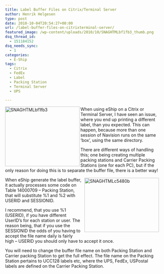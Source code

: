 ```yaml
---
title: Label Buffer Files on Citrix/Terminal Server
author: Henrik Helgesen
type: post
date: 2010-10-04T20:54:27+00:00
url: /label-buffer-files-on-citrixterminal-server/
featured_image: /wp-content/uploads/2010/10/SNAGHTMLbf1fb3_thumb.png
dsq_thread_id:
  - 151184152
dsq_needs_sync:
  - 1
categories:
  - E-Ship
tags:
  - Citrix
  - FedEx
  - Label
  - Packing Station
  - Terminal Server
  - UPS

---
```

[<img decoding="async" loading="lazy" style="background-image: none; padding-left: 0px; padding-right: 0px; display: inline; padding-top: 0px; border-width: 0px;" title="SNAGHTMLbf1fb3" alt="SNAGHTMLbf1fb3" src="https://i0.wp.com/eshipguy.com/wp-content/uploads/2010/10/SNAGHTMLbf1fb3_thumb.png?resize=244%2C196&#038;ssl=1" width="244" height="196" align="left" border="0" data-recalc-dims="1" />][1]When using eShip on a Citrix or Terminal Server, I have seen an issue, where you end up printing a different label, than you expected. This can happen, because more than one session of Navision runs on the same ‘box’, using the same directory.

There are different ways of handling this; one being creating multiple packing stations and Carrier Packing Stations (one for each PC), but if the only reason for doing this is to separate the buffer file, there is a better way!

<!--more-->

[<img decoding="async" loading="lazy" style="background-image: none; margin: 2px 0px 5px 10px; padding-left: 0px; padding-right: 0px; display: inline; padding-top: 0px; border-width: 0px;" title="SNAGHTMLc5480b" alt="SNAGHTMLc5480b" src="https://i0.wp.com/eshipguy.com/wp-content/uploads/2010/10/SNAGHTMLc5480b_thumb.png?resize=244%2C178&#038;ssl=1" width="244" height="178" align="right" border="0" data-recalc-dims="1" />][2]When eShip generate the label buffer, it actually processes some code on Table 14000709 – Packing Station, that will substitute %1 and %2 with USERID and SESSIONID.

I recommend, that you use %1 (USERID), if you have different UserID’s for each station or user. The reason being, that if you use the SESSIONID the odds of you having to accept the file name daily is fairly high – USERID you should only have to accept it once.

You will need to change the buffer file name on both Packing Station and Carrier packing Station to get the full effect. The file name on the Packing Station pertains to UCC128 labels etc, where the UPS, FedEx, USPostal labels are defined on the Carrier Packing Station.

 [1]: https://i0.wp.com/eshipguy.com/wp-content/uploads/2010/10/SNAGHTMLbf1fb3.png?ssl=1
 [2]: https://i0.wp.com/eshipguy.com/wp-content/uploads/2010/10/SNAGHTMLc5480b.png?ssl=1